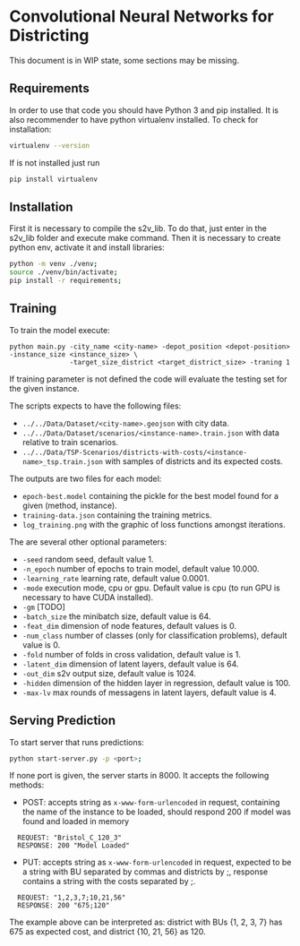 # Convolutional Neural Networks for Districting 

This document is in WIP state, some sections may be missing.


## Requirements

In order to use that code you should have Python 3 and pip installed.
It is also recommender to have python virtualenv installed. To check for installation:

```sh
virtualenv --version
```

If is not installed just run
```sh
pip install virtualenv
```


## Installation

First it is necessary to compile the s2v_lib. To do that, just enter in the s2v_lib folder and execute make command.
Then it is necessary to create python env, activate it and install libraries:

```sh
python -m venv ./venv;
source ./venv/bin/activate;
pip install -r requirements;
```

## Training

To train the model execute:

```
python main.py -city_name <city-name> -depot_position <depot-position> -instance_size <instance_size> \
               -target_size_district <target_district_size> -traning 1
```

If training parameter is not defined the code will evaluate the testing set for the given instance.

The scripts expects to have the following files:

- ``../../Data/Dataset/<city-name>.geojson`` with city data.
- ``../../Data/Dataset/scenarios/<instance-name>.train.json`` with data relative to train scenarios.
- ``../../Data/TSP-Scenarios/districts-with-costs/<instance-name>_tsp.train.json`` with samples of districts and its expected costs.

The outputs are two files for each model:

- ``epoch-best.model`` containing the pickle for the best model found for a given (method, instance).
- ``training-data.json`` containing the training metrics.
- ``log_training.png`` with the graphic of loss functions amongst iterations.

The are several other optional parameters:

- ``-seed`` random seed, default value 1.
- ``-n_epoch`` number of epochs to train model, default value 10.000.
- ``-learning_rate`` learning rate, default value 0.0001.
- ``-mode`` execution mode, cpu or gpu. Default value is cpu (to run GPU is necessary to have CUDA installed).
- ``-gm`` [TODO]
- ``-batch_size`` the minibatch size, default value is 64.
- ``-feat_dim`` dimension of node features, default values is 0.
- ``-num_class`` number of classes (only for classification problems), default value is 0.
- ``-fold`` number of folds in cross validation, default value is 1.
- ``-latent_dim`` dimension of latent layers, default value is 64.
- ``-out_dim`` s2v output size, default value is 1024.
- ``-hidden`` dimension of the hidden layer in regression, default value is 100.
- ``-max-lv`` max rounds of messagens in latent layers, default value is 4.


## Serving Prediction

To start server that runs predictions:

```sh
python start-server.py -p <port>;
```

If none port is given, the server starts in 8000. It accepts the following methods:

- POST: accepts string as ``x-www-form-urlencoded`` in request, containing the name of the instance to be loaded, should respond 200 if model was found and loaded in memory

```
  REQUEST: "Bristol_C_120_3"
  RESPONSE: 200 "Model Loaded"
``` 

- PUT: accepts string as ``x-www-form-urlencoded`` in request, expected to be a string with BU separated by commas and districts by ;, response contains a string with the costs separated by ;. 

```
  REQUEST: "1,2,3,7;10,21,56"
  RESPONSE: 200 "675;120"
``` 

The example above can be interpreted as: district with BUs {1, 2, 3, 7} has 675 as expected cost, and district {10, 21, 56} as 120.

